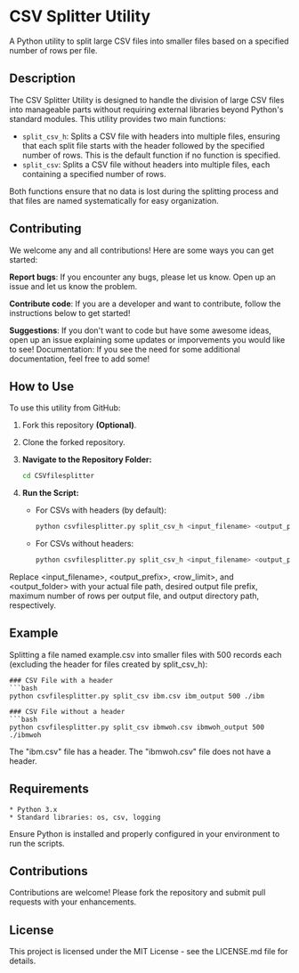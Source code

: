 # CSV Splitter Utility

A Python utility to split large CSV files into smaller files based on a specified number of rows per file.

## Description

The CSV Splitter Utility is designed to handle the division of large CSV files into manageable parts without requiring external libraries beyond Python's standard modules. This utility provides two main functions:

- `split_csv_h`: Splits a CSV file with headers into multiple files, ensuring that each split file starts with the header followed by the specified number of rows. This is the default function if no function is specified.
- `split_csv`: Splits a CSV file without headers into multiple files, each containing a specified number of rows.

Both functions ensure that no data is lost during the splitting process and that files are named systematically for easy organization.

## Contributing

We welcome any and all contributions! Here are some ways you can get started:

__Report bugs__: If you encounter any bugs, please let us know. Open up an issue and let us know the problem.

__Contribute code__: If you are a developer and want to contribute, follow the instructions below to get started!

__Suggestions__: If you don't want to code but have some awesome ideas, open up an issue explaining some updates or imporvements you would like to see!
Documentation: If you see the need for some additional documentation, feel free to add some!

## How to Use

To use this utility from GitHub:

1. Fork this repository __(Optional)__.

2. Clone the forked repository.

2. **Navigate to the Repository Folder:**
   ```bash
   cd CSVfilesplitter

3. **Run the Script:**
   * For CSVs with headers (by default):
     ```bash
     python csvfilesplitter.py split_csv_h <input_filename> <output_prefix> <row_limit> <output_folder>
   * For CSVs without headers:
     ```bash
     python csvfilesplitter.py split_csv_h <input_filename> <output_prefix> <row_limit> <output_folder>
     
Replace <input_filename>, <output_prefix>, <row_limit>, and <output_folder> with your actual file path, desired output file prefix, maximum number of rows per output file, and output directory path, respectively.

## Example
Splitting a file named example.csv into smaller files with 500 records each (excluding the header for files created by split_csv_h):

    ### CSV File with a header
    ```bash
    python csvfilesplitter.py split_csv ibm.csv ibm_output 500 ./ibm

    ### CSV File without a header
    ```bash
    python csvfilesplitter.py split_csv ibmwoh.csv ibmwoh_output 500 ./ibmwoh

The "ibm.csv" file has a header. The "ibmwoh.csv" file does not have a header. 
## Requirements
    * Python 3.x
    * Standard libraries: os, csv, logging

Ensure Python is installed and properly configured in your environment to run the scripts.

## Contributions
Contributions are welcome! Please fork the repository and submit pull requests with your enhancements.

## License
This project is licensed under the MIT License - see the LICENSE.md file for details.
